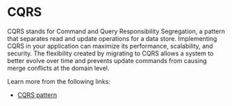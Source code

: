 # CQRS

CQRS stands for Command and Query Responsibility Segregation, a pattern that separates read and update operations for a data store. Implementing CQRS in your application can maximize its performance, scalability, and security. The flexibility created by migrating to CQRS allows a system to better evolve over time and prevents update commands from causing merge conflicts at the domain level.

Learn more from the following links:

- [CQRS pattern](https://learn.microsoft.com/en-us/azure/architecture/patterns/cqrs)
